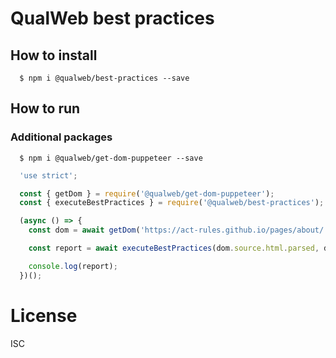 # QualWeb best practices

## How to install

```shell
  $ npm i @qualweb/best-practices --save
```

## How to run

### Additional packages

```shell
  $ npm i @qualweb/get-dom-puppeteer --save
```

```javascript
  'use strict';

  const { getDom } = require('@qualweb/get-dom-puppeteer');
  const { executeBestPractices } = require('@qualweb/best-practices');

  (async () => {
    const dom = await getDom('https://act-rules.github.io/pages/about/');

    const report = await executeBestPractices(dom.source.html.parsed, dom.processed.html.parsed);

    console.log(report);
  })();
```

# License

ISC